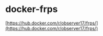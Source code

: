 # docker-frps

[https://hub.docker.com/r/observer17/frps/](https://hub.docker.com/r/observer17/frps/)